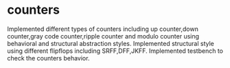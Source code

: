 # counters
Implemented different types of counters including up counter,down counter,gray code counter,ripple counter and modulo counter using behavioral and structural abstraction styles.
Implemented structural style using different flipflops including SRFF,DFF,JKFF.
Implemented testbench to check the counters behavior.




